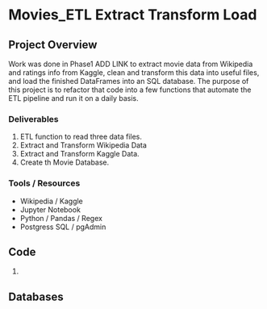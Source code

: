 # Movies_ETL Extract Transform Load

## Project Overview

Work was done in Phase1 ADD LINK to extract movie data from Wikipedia and ratings info from Kaggle, clean and transform this data into useful files, and load the finished DataFrames into an SQL database.  The purpose of this project is to refactor that code into a few functions that automate the ETL pipeline and run it on a daily basis.

### Deliverables
  1. ETL function to read three data files.
  2. Extract and Transform Wikipedia Data
  3. Extract and Transform Kaggle Data.
  4. Create th Movie Database.

### Tools / Resources
  - Wikipedia / Kaggle
  - Jupyter Notebook
  - Python / Pandas / Regex
  - Postgress SQL / pgAdmin
 
## Code
  1. 


## Databases
